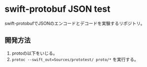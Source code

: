 # swift-protobuf JSON test

swift-protobufでJSONのエンコードとデコードを実験するリポジトリ。

## 開発方法

1. protoの以下をいじる。
2. `protoc --swift_out=Sources/prototest/ proto/*` を実行する。
